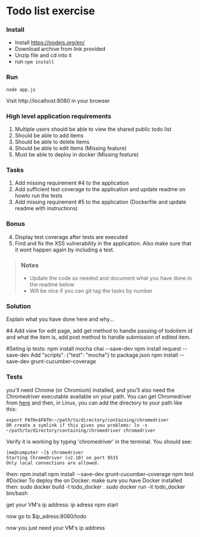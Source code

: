 # Todo list exercise

### Install

- Install https://nodejs.org/en/
- Download archive from link provided
- Unzip file and cd into it
- run `npm install`

### Run
`node app.js`

Visit http://localhost:8080 in your browser

### High level application requirements
1. Multiple users should be able to view the shared public todo list
2. Should be able to add items
3. Should be able to delete items
4. Should be able to edit items (Missing feature)
5. Must be able to deploy in docker (Missing feature)

### Tasks
1. Add missing requirement #4 to the application
2. Add sufficient test coverage to the application and update readme on howto run the tests
3. Add missing requirement #5 to the application (Dockerfile and update readme with instructions)

### Bonus
4. Display test coverage after tests are executed
5. Find and fix the XSS vulnerability in the application. Also make sure that it wont happen again by including a test.

> ### Notes
> - Update the code as needed and document what you have done in the readme below
> - Will be nice if you can git tag the tasks by number

### Solution
Explain what you have done here and why...

#4 Add view for edit page, add get method to handle passing of todoitem id and what the item is, add post method to handle submission of edited item.
  



#Seting ip tests:
 npm install mocha chai --save-dev
 npm install request --save-dev
 Add "scripts": {"test": "mocha"} to package.json
 npm install --save-dev grunt-cucumber-coverage



### Tests
you'll need Chrome (or Chromium) installed, and you'll also need the Chromedriver executable available on your path. You can get Chromedriver from [here](http://chromedriver.storage.googleapis.com/index.html) and then, in Linux, you can add the directory to your path like this:

    export PATH=$PATH:~/path/to/directory/containing/chromedriver
    OR create a symlink if this gives you problems: ln -s ~/path/to/directory/containing/chromedriver chromedriver
    
    

Verify it is working by typing 'chromedriver' in the terminal. You should see:

    [me@computer ~]$ chromedriver 
    Starting ChromeDriver (v2.10) on port 9515
    Only local connections are allowed.

then:
    npm install
    npm install --save-dev grunt-cucumber-coverage
    npm test
#Docker
To deploy the on Docker:
make sure you have Docker installed
then:	sudo docker build -t todo_docker .
	sudo docker run -it todo_docker bin/bash

get your VM's ip address: ip adress
	npm start

now go to $ip_adress:8080/todo

now you just need your VM's ip address

     		



